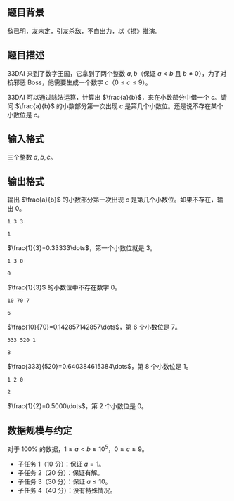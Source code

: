 ## 题目背景

敌已明，友未定，引友杀敌，不自出力，以《损》推演。

## 题目描述

33DAI 来到了数字王国，它拿到了两个整数 $a,b$（保证 $a\lt b$ 且 $b\neq 0$），为了对抗邪恶 Boss，他需要生成一个数字 $c$（$0\le c\le 9$）。

33DAI 可以通过除法运算，计算出 $\frac{a}{b}$，来在小数部分中借一个 $c$。请问 $\frac{a}{b}$ 的小数部分第一次出现 $c$ 是第几个小数位。还是说不存在某个小数位是 $c$。

## 输入格式

三个整数 $a,b,c$。

## 输出格式

输出 $\frac{a}{b}$ 的小数部分第一次出现 $c$ 是第几个小数位。如果不存在，输出 $0$。

```input1
1 3 3
```

```output1
1
```

$\frac{1}{3}=0.33333\dots$，第一个小数位就是 $3$。

```input2
1 3 0
```

```output2
0
```

$\frac{1}{3}$ 的小数位中不存在数字 $0$。

```input3
10 70 7
```

```output3
6
```

$\frac{10}{70}=0.142857142857\dots$，第 $6$ 个小数位是 $7$。


```input4
333 520 1
```

```output4
8
```

$\frac{333}{520}=0.640384615384\dots$，第 $8$ 个小数位是 $1$。


```input5
1 2 0
```

```output5
2
```

$\frac{1}{2}=0.5000\dots$，第 $2$ 个小数位是 $0$。

## 数据规模与约定

对于 $100\%$ 的数据，$1 \le a\lt b \le 10^5$，$0\le c\le 9$。

- 子任务 1（10 分）：保证 $a=1$。
- 子任务 2（20 分）：保证有解。
- 子任务 3（30 分）：保证 $a\le 10$。
- 子任务 4（40 分）：没有特殊情况。